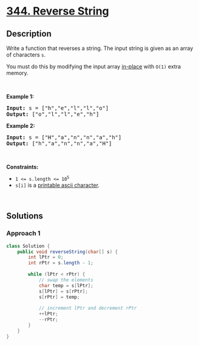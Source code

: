 # [344. Reverse String](https://leetcode.com/problems/reverse-string)

## Description

<p>Write a function that reverses a string. The input string is given as an array of characters <code>s</code>.</p>

<p>You must do this by modifying the input array <a href="https://en.wikipedia.org/wiki/In-place_algorithm" target="_blank">in-place</a> with <code>O(1)</code> extra memory.</p>
<p>&nbsp;</p>

<p><strong class="example">Example 1:</strong></p>
<pre>
<strong>Input:</strong> s = ["h","e","l","l","o"]
<strong>Output:</strong> ["o","l","l","e","h"]
</pre>

<p><strong class="example">Example 2:</strong></p>
<pre>
<strong>Input:</strong> s = ["H","a","n","n","a","h"]
<strong>Output:</strong> ["h","a","n","n","a","H"]
</pre>
<p>&nbsp;</p>

<p><strong>Constraints:</strong></p>
<ul>
    <li><code>1 &lt;= s.length &lt;= 10<sup>5</sup></code></li>
    <li><code>s[i]</code> is a <a href="https://en.wikipedia.org/wiki/ASCII#Printable_characters" target="_blank">printable ascii character</a>.</li>
</ul>
<p>&nbsp;</p>

## Solutions

### **Approach 1**

```java
class Solution {
    public void reverseString(char[] s) {
        int lPtr = 0;
        int rPtr = s.length - 1;
        
        while (lPtr < rPtr) {
            // swap the elements
            char temp = s[lPtr];
            s[lPtr] = s[rPtr];
            s[rPtr] = temp;
            
            // increment lPtr and decrement rPtr
            ++lPtr;
            --rPtr;
        }
    }
}
```

<!-- tabs:end -->